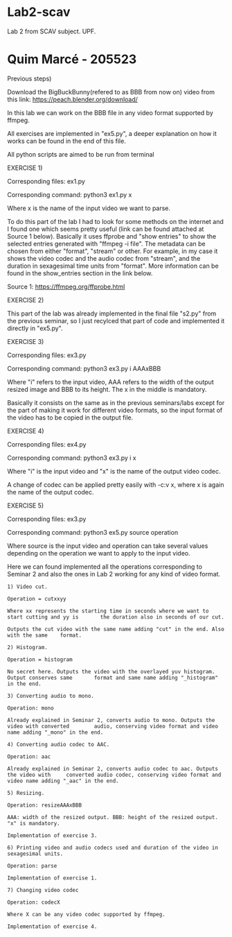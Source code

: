 # Lab2-scav
Lab 2 from SCAV subject. UPF.

# Quim Marcé - 205523

Previous steps)

Download the BigBuckBunny(refered to as BBB from now on) video from this link: https://peach.blender.org/download/ 

In this lab we can work on the BBB file in any video format supported by ffmpeg.

All exercises are implemented in "ex5.py", a deeper explanation on how it works can be found in the end of this file.

All python scripts are aimed to be run from terminal


EXERCISE 1)

Corresponding files: ex1.py

Corresponding command: python3 ex1.py x 

Where x is the name of the input video we want to parse.

To do this part of the lab I had to look for some methods on the internet and I found one which seems pretty useful (link can be found attached at Source 1 below). Basically it uses ffprobe and "show entries" to show the selected entries generated with "ffmpeg -i file". The metadata can be chosen from either "format", "stream" or other. For example, in my case it shows the video codec and the audio codec from "stream", and the duration in sexagesimal time units from "format". More information can be found in the show_entries section in the link below.

Source 1: https://ffmpeg.org/ffprobe.html


EXERCISE 2)

This part of the lab was already implemented in the final file "s2.py" from the previous seminar, so I just recylced that part of code and implemented it directly in "ex5.py".



EXERCISE 3) 

Corresponding files: ex3.py 

Corresponding command: python3 ex3.py i AAAxBBB

Where "i" refers to the input video, AAA refers to the width of the output resized image and BBB to its height. The x in the middle is mandatory.

Basically it consists on the same as in the previous seminars/labs except for the part of making it work for different video formats, so the input format of the video has to be copied in the output file.

EXERCISE 4)

Corresponding files: ex4.py

Corresponding command: python3 ex3.py i x

Where "i" is the input video and "x" is the name of the output video codec.

A change of codec can be applied pretty easily with -c:v x, where x is again the name of the output codec.

EXERCISE 5)

Corresponding files: ex3.py 

Corresponding command: python3 ex5.py source operation

Where source is the input video and operation can take several values depending on the operation we want to apply to the input video.

Here we can found implemented all the operations corresponding to Seminar 2 and also the ones in Lab 2 working for any kind of video format.

	
	1) Video cut.
	
	Operation = cutxxyy
	
	Where xx represents the starting time in seconds where we want to start cutting and yy is 		the duration also in seconds of our cut.
	
	Outputs the cut video with the same name adding "cut" in the end. Also with the same 	format.

	2) Histogram.
	
	Operation = histogram
	
	No secret here. Outputs the video with the overlayed yuv histogram. Output conserves same 		format and same name adding "_histogram" in the end.
	
	3) Converting audio to mono.
	
	Operation: mono
	
	Already explained in Seminar 2, converts audio to mono. Outputs the video with converted 		audio, conserving video format and video name adding "_mono" in the end.

	4) Converting audio codec to AAC.
	
	Operation: aac
	
	Already explained in Seminar 2, converts audio codec to aac. Outputs the video with 	converted audio codec, conserving video format and video name adding "_aac" in the end.

	5) Resizing.
	
	Operation: resizeAAAxBBB
	
	AAA: width of the resized output. BBB: height of the resized output. "x" is mandatory.
	
	Implementation of exercise 3. 
	
	6) Printing video and audio codecs used and duration of the video in sexagesimal units.
	
	Operation: parse
	
	Implementation of exercise 1.
	
	7) Changing video codec
	
	Operation: codecX
	
	Where X can be any video codec supported by ffmpeg.
	
	Implementation of exercise 4.
	





